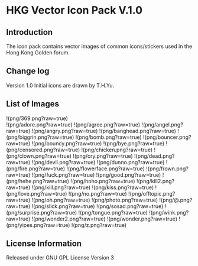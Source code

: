 # HKG Vector Icon Pack V.1.0

## Introduction
The icon pack contains vector images of common icons/stickers used in the Hong Kong Golden forum.

## Change log
Version 1.0
Initial icons are drawn by T.H.Yu.

## List of Images
!(png/369.png?raw=true)                
!(png/adore.png?raw=true)
!(png/agree.png?raw=true)
!(png/angel.png?raw=true)
!(png/angry.png?raw=true)
!(png/banghead.png?raw=true)
!(png/biggrin.png?raw=true)
!(png/bomb.png?raw=true)
!(png/bouncer.png?raw=true)
!(png/bouncy.png?raw=true)
!(png/bye.png?raw=true)
!(png/censored.png?raw=true)
!(png/chicken.png?raw=true)
!(png/clown.png?raw=true)
!(png/cry.png?raw=true)
!(png/dead.png?raw=true)
!(png/devil.png?raw=true)
!(png/dunno.png?raw=true)
!(png/fire.png?raw=true)
!(png/flowerface.png?raw=true)
!(png/frown.png?raw=true)
!(png/fuck.png?raw=true)
!(png/good.png?raw=true)
!(png/hehe.png?raw=true)
!(png/hoho.png?raw=true)
!(png/kill2.png?raw=true)
!(png/kill.png?raw=true)
!(png/kiss.png?raw=true)
!(png/love.png?raw=true)
!(png/no.png?raw=true)
!(png/offtopic.png?raw=true)
!(png/oh.png?raw=true)
!(png/photo.png?raw=true)
!(png/@.png?raw=true)
!(png/slick.png?raw=true)
!(png/sosad.png?raw=true)
!(png/surprise.png?raw=true)
!(png/tongue.png?raw=true)
!(png/wink.png?raw=true)
!(png/wonder2.png?raw=true)
!(png/wonder.png?raw=true)
!(png/yipes.png?raw=true)
!(png/z.png?raw=true)

## License Information 
Released under GNU GPL License Version 3
